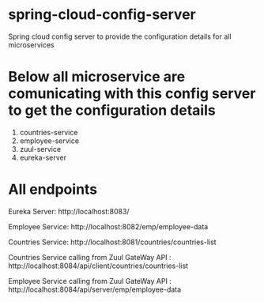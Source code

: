 # spring-cloud-config-server
Spring cloud config server to provide the configuration details for all microservices

# Below all microservice are comunicating with this config server to get the configuration details
1. countries-service
2. employee-service
3. zuul-service
4. eureka-server

# All endpoints
Eureka Server: http://localhost:8083/

Employee Service: http://localhost:8082/emp/employee-data

Countries Service: http://localhost:8081/countries/countries-list

Countries Service calling from Zuul GateWay API : http://localhost:8084/api/client/countries/countries-list

Employee Service calling from Zuul GateWay API : http://localhost:8084/api/server/emp/employee-data
